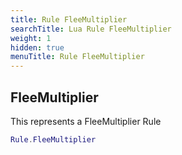 ```yaml
---
title: Rule FleeMultiplier
searchTitle: Lua Rule FleeMultiplier
weight: 1
hidden: true
menuTitle: Rule FleeMultiplier
---
```

## FleeMultiplier

This represents a FleeMultiplier Rule
```lua
Rule.FleeMultiplier
```